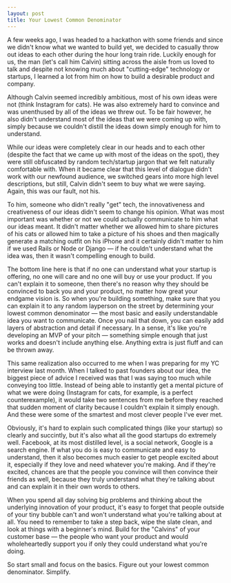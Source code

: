```yaml
---
layout: post
title: Your Lowest Common Denominator
---
```


A few weeks ago, I was headed to a hackathon with some friends and since we didn't know what we wanted to build yet, we decided to casually throw out ideas to each other during the hour long train ride. Luckily enough for us, the man (let's call him Calvin) sitting across the aisle from us loved to talk and despite not knowing much about "cutting-edge" technology or startups, I learned a lot from him on how to build a desirable product and company.

Although Calvin seemed incredibly ambitious, most of his own ideas were not (think Instagram for cats). He was also extremely hard to convince and was unenthused by all of the ideas we threw out. To be fair however, he also didn't understand most of the ideas that we were coming up with, simply because we couldn't distill the ideas down simply enough for him to understand.

While our ideas were completely clear in our heads and to each other (despite the fact that we came up with most of the ideas on the spot), they were still obfuscated by random tech/startup jargon that we felt naturally comfortable with. When it became clear that this level of dialogue didn't work with our newfound audience, we switched gears into more high level descriptions, but still, Calvin didn't seem to buy what we were saying. Again, this was our fault, not his.

To him, someone who didn't really "get" tech, the innovativeness and creativeness of our ideas didn't seem to change his opinion. What was most important was whether or not we could actually communicate to him what our ideas meant. It didn't matter whether we allowed him to share pictures of his cats or allowed him to take a picture of his shoes and then magically generate a matching outfit on his iPhone and it certainly didn't matter to him if we used Rails or Node or Django — if he couldn't understand what the idea was, then it wasn't compelling enough to build.

The bottom line here is that if no one can understand what your startup is offering, no one will care and no one will buy or use your product. If you can't explain it to someone, then there's no reason why they should be convinced to back you and your product, no matter how great your endgame vision is. So when you're building something, make sure that you can explain it to any random layperson on the street by determining your lowest common denominator — the most basic and easily understandable idea you want to communicate. Once you nail that down, you can easily add layers of abstraction and detail if necessary. In a sense, it's like you're developing an MVP of your pitch — something simple enough that just works and doesn't include anything else. Anything extra is just fluff and can be thrown away.

This same realization also occurred to me when I was preparing for my YC interview last month. When I talked to past founders about our idea, the biggest piece of advice I received was that I was saying too much while conveying too little. Instead of being able to instantly get a mental picture of what we were doing (Instagram for cats, for example, is a perfect counterexample), it would take two sentences from me before they reached that sudden moment of clarity because I couldn't explain it simply enough. And these were some of the smartest and most clever people I've ever met.

Obviously, it's hard to explain such complicated things (like your startup) so clearly and succintly, but it's also what all the good startups do extremely well. Facebook, at its most distilled level, is a social network, Google is a search engine. If what you do is easy to communicate and easy to understand, then it also becomes much easier to get people excited about it, especially if they love and need whatever you're making. And if they're excited, chances are that the people you convince will then convince their friends as well, because they truly understand what they're talking about and can explain it in their own words to others.

When you spend all day solving big problems and thinking about the underlying innovation of your product, it's easy to forget that people outside of your tiny bubble can't and won't understand what you're talking about at all. You need to remember to take a step back, wipe the slate clean, and look at things with a beginner's mind. Build for the "Calvins" of your customer base — the people who want your product and would wholeheartedly support you if only they could understand what you're doing.

So start small and focus on the basics. Figure out your lowest common denominator. Simplify.